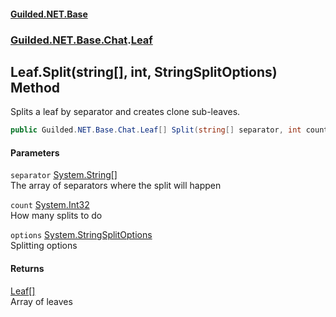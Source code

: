 #### [Guilded.NET.Base](Guilded_NET_Base.md 'Guilded.NET.Base')
### [Guilded.NET.Base.Chat](Guilded_NET_Base.md#Guilded_NET_Base_Chat 'Guilded.NET.Base.Chat').[Leaf](Leaf.md 'Guilded.NET.Base.Chat.Leaf')
## Leaf.Split(string[], int, StringSplitOptions) Method
Splits a leaf by separator and creates clone sub-leaves.  
```csharp
public Guilded.NET.Base.Chat.Leaf[] Split(string[] separator, int count, System.StringSplitOptions options=System.StringSplitOptions.None);
```
#### Parameters
<a name='Guilded_NET_Base_Chat_Leaf_Split(string___int_System_StringSplitOptions)_separator'></a>
`separator` [System.String](https://docs.microsoft.com/en-us/dotnet/api/System.String 'System.String')[[]](https://docs.microsoft.com/en-us/dotnet/api/System.Array 'System.Array')  
The array of separators where the split will happen
  
<a name='Guilded_NET_Base_Chat_Leaf_Split(string___int_System_StringSplitOptions)_count'></a>
`count` [System.Int32](https://docs.microsoft.com/en-us/dotnet/api/System.Int32 'System.Int32')  
How many splits to do
  
<a name='Guilded_NET_Base_Chat_Leaf_Split(string___int_System_StringSplitOptions)_options'></a>
`options` [System.StringSplitOptions](https://docs.microsoft.com/en-us/dotnet/api/System.StringSplitOptions 'System.StringSplitOptions')  
Splitting options
  
#### Returns
[Leaf](Leaf.md 'Guilded.NET.Base.Chat.Leaf')[[]](https://docs.microsoft.com/en-us/dotnet/api/System.Array 'System.Array')  
Array of leaves
